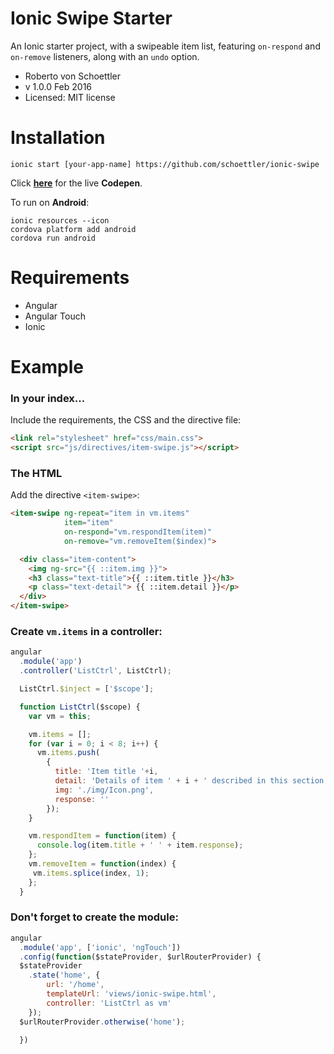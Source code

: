 # Ionic Swipe Starter

An Ionic starter project, with a swipeable item list, featuring `on-respond` and `on-remove` listeners, along with an `undo` option.

- Roberto von Schoettler
- v 1.0.0 Feb 2016
- Licensed: MIT license

# Installation

```shell
ionic start [your-app-name] https://github.com/schoettler/ionic-swipe
```
Click **[here](http://codepen.io/schoettler/pen/qbzGvG)** for the live **Codepen**.

To run on **Android**:
```shell
ionic resources --icon
cordova platform add android
cordova run android
```
# Requirements
- Angular
- Angular Touch
- Ionic

# Example
### In your index...
Include the requirements, the CSS and the directive file:
```html
<link rel="stylesheet" href="css/main.css">
<script src="js/directives/item-swipe.js"></script>
```
### The HTML
Add the directive `<item-swipe>`:
```html
<item-swipe ng-repeat="item in vm.items"
            item="item"
            on-respond="vm.respondItem(item)"
            on-remove="vm.removeItem($index)">

  <div class="item-content">
    <img ng-src="{{ ::item.img }}">
    <h3 class="text-title">{{ ::item.title }}</h3>
    <p class="text-detail"> {{ ::item.detail }}</p>
  </div>
</item-swipe>
```
### Create `vm.items` in a controller:

```javascript
angular
  .module('app')
  .controller('ListCtrl', ListCtrl);

  ListCtrl.$inject = ['$scope'];

  function ListCtrl($scope) {
    var vm = this;

    vm.items = [];
    for (var i = 0; i < 8; i++) {
      vm.items.push(
        {
          title: 'Item title '+i,
          detail: 'Details of item ' + i + ' described in this section.',
          img: './img/Icon.png',
          response: ''
        });
    }

    vm.respondItem = function(item) {
      console.log(item.title + ' ' + item.response);
    };
    vm.removeItem = function(index) {
     vm.items.splice(index, 1);
    };
  }
```

### Don't forget to create the module:

```javascript
angular
  .module('app', ['ionic', 'ngTouch'])
  .config(function($stateProvider, $urlRouterProvider) {
  $stateProvider
    .state('home', {
        url: '/home',
        templateUrl: 'views/ionic-swipe.html',
        controller: 'ListCtrl as vm'
    });
  $urlRouterProvider.otherwise('home');

  })
```
